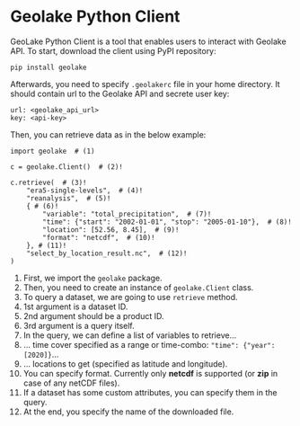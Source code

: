 # Geolake Python Client

GeoLake Python Client is a tool that enables users to interact with Geolake API.
To start, download the client using PyPI repository:

``` { .python  }
pip install geolake
```

Afterwards, you need to specify `.geolakerc` file in your home directory. It should contain url to the Geolake API and secrete user key:

``` 
url: <geolake_api_url>
key: <api-key>
```


Then, you can retrieve data as in the below example:


``` { .python .annotate .copy }
import geolake  # (1)

c = geolake.Client()  # (2)!

c.retrieve(  # (3)!
    "era5-single-levels",  # (4)!
    "reanalysis",  # (5)!
    { # (6)!
        "variable": "total_precipitation",  # (7)!
        "time": {"start": "2002-01-01", "stop": "2005-01-10"},  # (8)!
        "location": [52.56, 8.45],  # (9)!
        "format": "netcdf",  # (10)!
    }, # (11)!
    "select_by_location_result.nc",  # (12)!
)
```


1.  First, we import the `geolake` package.
2.  Then, you need to create an instance of `geolake.Client` class.
3.  To query a dataset, we are going to use `retrieve` method.
4.  1st argument is a dataset ID.
5.  2nd argument should be a product ID.
6.  3rd argument is a query itself.
7.  In the query, we can define a list of variables to retrieve...
8.  ... time cover specified as a range or time-combo: `"time": {"year": [2020]}`...
9.  ... locations to get (specified as latitude and longitude).
10.  You can specify format. Currently only **netcdf** is supported (or **zip** in case of any netCDF files).
11.  If a dataset has some custom attributes, you can specify them in the query.
12.  At the end, you specify the name of the downloaded file.
